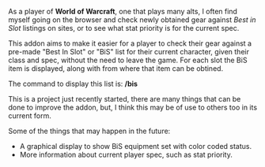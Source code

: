 As a player of **World of Warcraft**, one that plays many alts, I often find
myself going on the browser and check newly obtained gear against *Best in
Slot* listings on sites, or to see what stat priority is for the current spec.

This addon aims to make it easier for a player to check their gear against a
pre-made "Best In Slot" or "BiS" list for their current character, given their
class and spec, without the need to leave the game. For each slot the BiS item
is displayed, along with from where that item can be obtined.

The command to display this list is: **/bis**

This is a project just recently started, there are many things that can be
done to improve the addon, but, I think this may be of use to others too
in its current form.

Some of the things that may happen in the future:
* A graphical display to show BiS equipment set with color coded status.
* More information about current player spec, such as stat priority.


